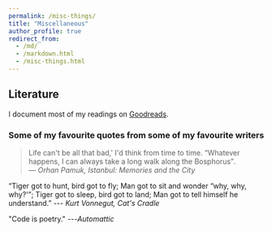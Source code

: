 ```yaml
---
permalink: /misc-things/
title: "Miscellaneous"
author_profile: true
redirect_from: 
  - /md/
  - /markdown.html
  - /misc-things.html
---
```


## Literature

I document most of my readings on [Goodreads](https://www.goodreads.com/user/show/5847620-semra-g-lce-turan).

### Some of my favourite quotes from some of my favourite writers

> Life can't be all that bad,' I'd think from time to time. <q>Whatever happens, I can always take a long walk along the Bosphorus</q>.
― <i>Orhan Pamuk, Istanbul: Memories and the City</i>

“Tiger got to hunt, bird got to fly; Man got to sit and wonder <q>why, why, why?'</q>; Tiger got to sleep, bird got to land; Man got to tell himself he understand.” --- <cite>Kurt Vonnegut, Cat's Cradle</cite>

"Code is poetry." ---<cite>Automattic</cite>

